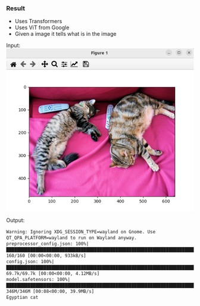 ### Result
* Uses Transformers
* Uses ViT from Google
* Given a image it tells what is in the image

Input:
<img src='input-image.png' />

Output:
```
Warning: Ignoring XDG_SESSION_TYPE=wayland on Gnome. Use QT_QPA_PLATFORM=wayland to run on Wayland anyway.
preprocessor_config.json: 100%|████████████████████████████████████████████████████████████████████████████████████████████████████████████████████| 160/160 [00:00<00:00, 933kB/s]
config.json: 100%|████████████████████████████████████████████████████████████████████████████████████████████████████████████████████████████| 69.7k/69.7k [00:00<00:00, 4.12MB/s]
model.safetensors: 100%|████████████████████████████████████████████████████████████████████████████████████████████████████████████████████████| 346M/346M [00:08<00:00, 39.9MB/s]
Egyptian cat
```